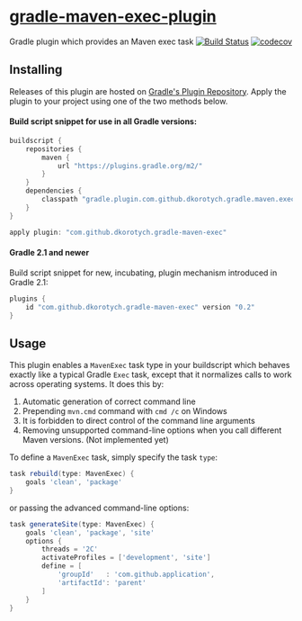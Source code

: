 # [gradle-maven-exec-plugin](https://plugins.gradle.org/plugin/com.github.dkorotych.gradle-maven-exec)

Gradle plugin which provides an Maven exec task
[![Build Status](https://travis-ci.org/dkorotych/gradle-maven-exec-plugin.svg?branch=master)](https://travis-ci.org/dkorotych/gradle-maven-exec-plugin)
[![codecov](https://codecov.io/gh/dkorotych/gradle-maven-exec-plugin/branch/master/graph/badge.svg)](https://codecov.io/gh/dkorotych/gradle-maven-exec-plugin)

## Installing

Releases of this plugin are hosted on [Gradle's Plugin Repository](https://login.gradle.org/plugin/com.github.dkorotych.gradle-maven-exec).
Apply the plugin to your project using one of the two methods below.

#### Build script snippet for use in all Gradle versions:

```groovy
buildscript {
    repositories {
        maven {
            url "https://plugins.gradle.org/m2/"
        }
    }
    dependencies {
        classpath "gradle.plugin.com.github.dkorotych.gradle.maven.exec:gradle-maven-exec-plugin:0.2"
    }
}

apply plugin: "com.github.dkorotych.gradle-maven-exec"
```

#### Gradle 2.1 and newer
Build script snippet for new, incubating, plugin mechanism introduced in Gradle 2.1:

```groovy
plugins {
    id "com.github.dkorotych.gradle-maven-exec" version "0.2"
}
```

## Usage

This plugin enables a `MavenExec` task type in your buildscript which behaves exactly like a typical Gradle
`Exec` task, except that it normalizes calls to work across operating systems. It does this by:

1. Automatic generation of correct command line
2. Prepending `mvn.cmd` command with `cmd /c` on Windows
3. It is forbidden to direct control of the command line arguments
4. Removing unsupported command-line options when you call different Maven versions. (Not implemented yet)

To define a `MavenExec` task, simply specify the task `type`:

```groovy
task rebuild(type: MavenExec) {
    goals 'clean', 'package'
}
```

or passing the advanced command-line options:

```groovy
task generateSite(type: MavenExec) {
    goals 'clean', 'package', 'site'
    options {
        threads = '2C'
        activateProfiles = ['development', 'site']
        define = [
            'groupId'   : 'com.github.application',
            'artifactId': 'parent'
        ]
    }
}
```
